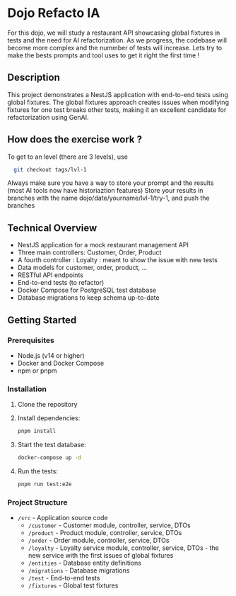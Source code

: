# Dojo Refacto IA

For this dojo, we will study a restaurant API showcasing global fixtures in tests and the need for AI refactorization. As we progress, the codebase will become more complex and the nummber of tests will increase. Lets try to make the bests prompts and tool uses to get it right the first time !

## Description

This project demonstrates a NestJS application with end-to-end tests using global fixtures. The global fixtures approach creates issues when modifying fixtures for one test breaks other tests, making it an excellent candidate for refactorization using GenAI.

## How does the exercise work ?

To get to an level (there are 3 levels), use
 ```bash
   git checkout tags/lvl-1
   ```
Always make sure you have a way to store your prompt and the results (most AI tools now have historiaztion features)
Store your results in branches with the name dojo/date/yourname/lvl-1/try-1, and push the branches


## Technical Overview

- NestJS application for a mock restaurant management API
- Three main controllers: Customer, Order, Product
- A fourth controller : Loyalty : meant to show the issue with new tests
- Data models for customer, order, product, ...
- RESTful API endpoints
- End-to-end tests (to refactor)
- Docker Compose for PostgreSQL test database
- Database migrations to keep schema up-to-date

## Getting Started

### Prerequisites

- Node.js (v14 or higher)
- Docker and Docker Compose
- npm or pnpm

### Installation

1. Clone the repository
2. Install dependencies:
   ```bash
   pnpm install
   ```

3. Start the test database:
   ```bash
   docker-compose up -d
   ```

4. Run the tests:
   ```bash
   pnpm run test:e2e
   ```

### Project Structure

- `/src` - Application source code
  - `/customer` - Customer module, controller, service, DTOs
  - `/product` - Product module, controller, service, DTOs
  - `/order` - Order module, controller, service, DTOs
  - `/loyalty` - Loyalty service module, controller, service, DTOs - the new service with the first issues of global fixtures
  - `/entities` - Database entity definitions
  - `/migrations` - Database migrations
  - `/test` - End-to-end tests
  - `/fixtures` - Global test fixtures